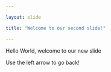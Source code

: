 ```yaml
---

layout: slide

title: "Welcome to our second slide!"

---
```


Hello World, welcome to our new slide

Use the left arrow to go back!
